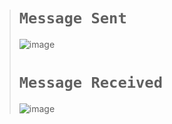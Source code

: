 ># `Message Sent`
>![image](https://github.com/user-attachments/assets/f6b4bdbd-235d-48aa-9562-67009585dca4)
>
># `Message Received`
>![image](https://github.com/user-attachments/assets/892767b5-9752-4003-9e81-5ad7a1218776)
